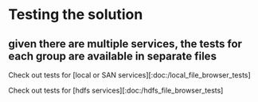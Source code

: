 # Testing the solution
## given there are multiple services, the tests for each group are available in separate files


Check out tests for [local or SAN services][:doc:/local_file_browser_tests]

Check out tests for [hdfs services][:doc:/hdfs_file_browser_tests]
